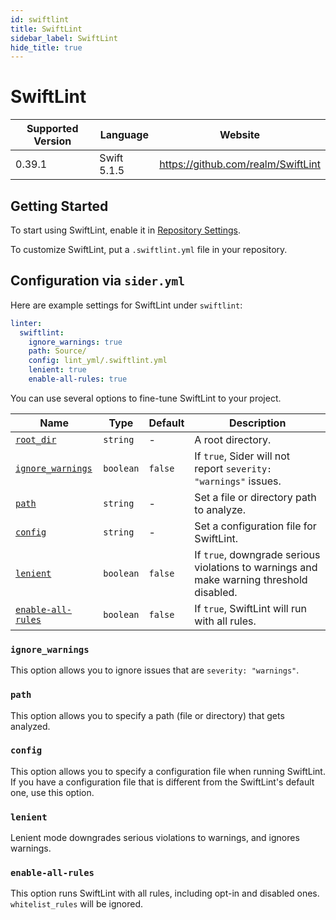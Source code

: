 ```yaml
---
id: swiftlint
title: SwiftLint
sidebar_label: SwiftLint
hide_title: true
---
```


# SwiftLint

| Supported Version | Language    | Website                            |
| ----------------- | ----------- | ---------------------------------- |
| 0.39.1            | Swift 5.1.5 | https://github.com/realm/SwiftLint |

## Getting Started

To start using SwiftLint, enable it in [Repository Settings](../../getting-started/repository-settings.md).

To customize SwiftLint, put a `.swiftlint.yml` file in your repository.

## Configuration via `sider.yml`

Here are example settings for SwiftLint under `swiftlint`:

```yaml
linter:
  swiftlint:
    ignore_warnings: true
    path: Source/
    config: lint_yml/.swiftlint.yml
    lenient: true
    enable-all-rules: true
```

You can use several options to fine-tune SwiftLint to your project.

| Name                                                                        | Type      | Default | Description                                                                              |
| --------------------------------------------------------------------------- | --------- | ------- | ---------------------------------------------------------------------------------------- |
| [`root_dir`](../../getting-started/custom-configuration.md#root_dir-option) | `string`  | -       | A root directory.                                                                        |
| [`ignore_warnings`](#ignore_warnings)                                       | `boolean` | `false` | If `true`, Sider will not report `severity: "warnings"` issues.                          |
| [`path`](#path)                                                             | `string`  | -       | Set a file or directory path to analyze.                                                 |
| [`config`](#config)                                                         | `string`  | -       | Set a configuration file for SwiftLint.                                                  |
| [`lenient`](#lenient)                                                       | `boolean` | `false` | If `true`, downgrade serious violations to warnings and make warning threshold disabled. |
| [`enable-all-rules`](#enable-all-rules)                                     | `boolean` | `false` | If `true`, SwiftLint will run with all rules.                                            |

### `ignore_warnings`

This option allows you to ignore issues that are `severity: "warnings"`.

### `path`

This option allows you to specify a path (file or directory) that gets analyzed.

### `config`

This option allows you to specify a configuration file when running SwiftLint.
If you have a configuration file that is different from the SwiftLint's default one, use this option.

### `lenient`

Lenient mode downgrades serious violations to warnings, and ignores warnings.

### `enable-all-rules`

This option runs SwiftLint with all rules, including opt-in and disabled ones. `whitelist_rules` will be ignored.
